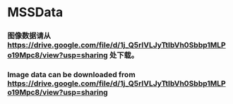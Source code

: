 # MSSData

### 图像数据请从 https://drive.google.com/file/d/1j_Q5rIVLJyTtIbVh0Sbbp1MLPo19Mpc8/view?usp=sharing 处下载。

### Image data can be downloaded from https://drive.google.com/file/d/1j_Q5rIVLJyTtIbVh0Sbbp1MLPo19Mpc8/view?usp=sharing

